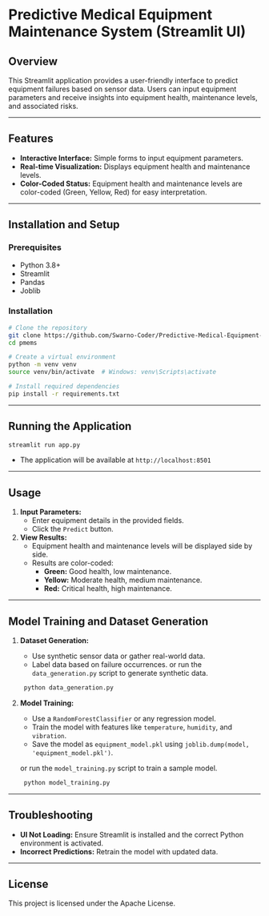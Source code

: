 # Predictive Medical Equipment Maintenance System (Streamlit UI)

## Overview
This Streamlit application provides a user-friendly interface to predict equipment failures based on sensor data. Users can input equipment parameters and receive insights into equipment health, maintenance levels, and associated risks.

---

## Features
- **Interactive Interface:** Simple forms to input equipment parameters.
- **Real-time Visualization:** Displays equipment health and maintenance levels.
- **Color-Coded Status:** Equipment health and maintenance levels are color-coded (Green, Yellow, Red) for easy interpretation.

---

## Installation and Setup

### Prerequisites
- Python 3.8+
- Streamlit
- Pandas
- Joblib

### Installation
```bash
# Clone the repository
git clone https://github.com/Swarno-Coder/Predictive-Medical-Equipment-Maintenance-System.git pmems
cd pmems

# Create a virtual environment
python -m venv venv
source venv/bin/activate  # Windows: venv\Scripts\activate

# Install required dependencies
pip install -r requirements.txt
```

---

## Running the Application
```bash
streamlit run app.py
```
- The application will be available at `http://localhost:8501`

---

## Usage
1. **Input Parameters:**
   - Enter equipment details in the provided fields.
   - Click the `Predict` button.
2. **View Results:**
   - Equipment health and maintenance levels will be displayed side by side.
   - Results are color-coded:
     - **Green:** Good health, low maintenance.
     - **Yellow:** Moderate health, medium maintenance.
     - **Red:** Critical health, high maintenance.

---

## Model Training and Dataset Generation
1. **Dataset Generation:**
   - Use synthetic sensor data or gather real-world data.
   - Label data based on failure occurrences.
   or run the `data_generation.py` script to generate synthetic data.
   ```bash
    python data_generation.py
    ```
2. **Model Training:**
   - Use a `RandomForestClassifier` or any regression model.
   - Train the model with features like `temperature`, `humidity`, and `vibration`.
   - Save the model as `equipment_model.pkl` using `joblib.dump(model, 'equipment_model.pkl')`.

   or run the `model_training.py` script to train a sample model.
   ```bash
    python model_training.py
    ```

---

## Troubleshooting
- **UI Not Loading:** Ensure Streamlit is installed and the correct Python environment is activated.
- **Incorrect Predictions:** Retrain the model with updated data.

---

## License
This project is licensed under the Apache License.
